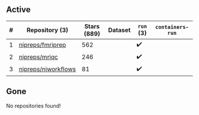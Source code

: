 ## Active
| # | Repository (3) | Stars (889) | Dataset | `run` (3) | `containers-run` |
| --- | --- | --- | --- | --- | --- |
| 1 | [nipreps/fmriprep](https://github.com/nipreps/fmriprep) | 562 |  | :heavy_check_mark: |  |
| 2 | [nipreps/mriqc](https://github.com/nipreps/mriqc) | 246 |  | :heavy_check_mark: |  |
| 3 | [nipreps/niworkflows](https://github.com/nipreps/niworkflows) | 81 |  | :heavy_check_mark: |  |

## Gone
No repositories found!
